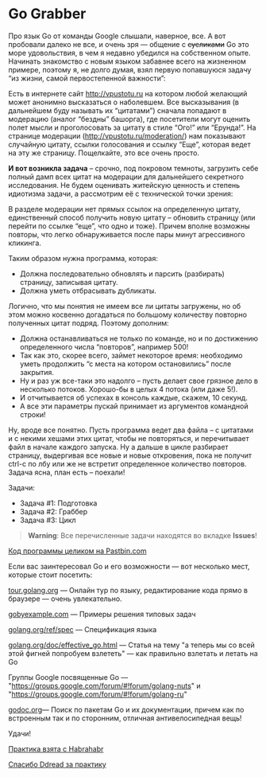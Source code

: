 # Go Grabber

Про язык Go от команды Google слышали, наверное, все. А вот пробовали далеко не все, и очень зря — общение с ~~сусликами~~ Go это море удовольствия, в чем я недавно убедился на собственном опыте.
Начинать знакомство с новым языком забавнее всего на жизненном примере, поэтому я, не долго думая, взял первую попавшуюся задачу “из жизни, самой первостепенной важности”:

Есть в интернете сайт http://vpustotu.ru на котором любой желающий может анонимно высказаться о наболевшем. Все высказывания (в дальнейшем буду называть их “цитатами”) сначала попадают в модерацию (аналог “бездны” башорга), где посетители могут оценить полет мысли и проголосовать за цитату в стиле “Ого!” или “Ерунда!”. На странице модерации (http://vpustotu.ru/moderation/) нам показывают случайную цитату, ссылки голосования и ссылку “Еще”, которая ведет на эту же страницу. Пощелкайте, это все очень просто.

**И вот возникла задача** – срочно, под покровом темноты, загрузить себе полный дамп всех цитат на модерации для дальнейшего секретного исследования. Не будем оценивать житейскую ценность и степень идиотизма задачи, а рассмотрим её с технической точки зрения:

В разделе модерации нет прямых ссылок на определенную цитату, единственный способ получить новую цитату – обновить страницу (или перейти по ссылке “еще”, что одно и тоже). Причем вполне возможны повторы, что легко обнаруживается после пары минут агрессивного кликинга.

Таким образом нужна программа, которая:

* Должна последовательно обновлять и парсить (разбирать) страницу, записывая цитату.
* Должна уметь отбрасывать дубликаты.

Логично, что мы понятия не имеем все ли цитаты загружены, но об этом можно косвенно догадаться по большому количеству повторно полученных цитат подряд. Поэтому дополним:

* Должна останавливаться не только по команде, но и по достижению определенного числа “повторов”, например 500!
* Так как это, скорее всего, займет некоторое время: необходимо уметь продолжить “с места на котором остановились” после закрытия.
* Ну и раз уж все-таки это надолго – пусть делает свое грязное дело в несколько потоков. Хорошо-бы в целых 4 потока (или даже 5!).
* И отчитывается об успехах в консоль каждые, скажем, 10 секунд.
* А все эти параметры пускай принимает из аргументов командной строки!

Ну, вроде все понятно. Пусть программа ведет два файла – с цитатами и с некими хешами этих цитат, чтобы не повторяться, и перечитывает файл в начале каждого запуска. Ну а дальше в цикле разбирает страницу, выдергивая все новые и новые откровения, пока не получит ctrl-c по лбу или же не встретит определенное количество повторов. Задача ясна, план есть – поехали!

Задачи:
* Задача #1: Подготовка
* Задача #2: Граббер
* Задача #3: Цикл

> **Warning**: Все перечисленные задачи находятся во вкладке **Issues**!

[Код программы целиком на Pastbin.com](http://pastebin.com/TJjBLLe5)

Если вас заинтересовал Go и его возможности — вот несколько мест, которые стоит посетить:

[tour.golang.org](tour.golang.org) — Онлайн тур по языку, редактирование кода прямо в браузере — очень увлекательно.

[gobyexample.com](gobyexample.com) — Примеры решения типовых задач

[golang.org/ref/spec](golang.org/ref/spec) — Спецификация языка

[golang.org/doc/effective_go.html](golang.org/doc/effective_go.html) — Статья на тему "а теперь мы со всей этой фигней попробуем взлететь" — как правильно взлетать и летать на Go

Группы Google посвященные Go — "https://groups.google.com/forum/#!forum/golang-nuts" и "https://groups.google.com/forum/#!forum/golang-ru"

[godoc.org](godoc.org)— Поиск по пакетам Go и их документации, причем как по встроенным так и по сторонним, отличная антивелосипедная вещь!

Удачи!

[Практика взята с Habrahabr](https://habrahabr.ru/post/197598/) 

[Спасибо Ddread за практику](https://habrahabr.ru/users/Dreadd/)
